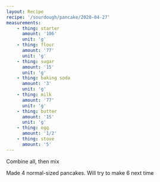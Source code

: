```yaml
---
layout: Recipe
recipe: '/sourdough/pancake/2020-04-27'
measurements:
    - thing: starter
      amount: '106'
      unit: 'g'
    - thing: flour
      amount: '77'
      unit: 'g'
    - thing: sugar
      amount: '15'
      unit: 'g'
    - thing: baking soda
      amount: '3'
      unit: 'g'
    - thing: milk
      amount: '77'
      unit: 'g'
    - thing: butter
      amount: '15'
      unit: 'g'
    - thing: egg
      amount: '1/2'
    - thing: stove
      amount: '5'
---
```

Combine all, then mix

Made 4 normal-sized pancakes. Will try to make 6 next time